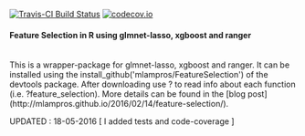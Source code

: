 

[![Travis-CI Build Status](https://travis-ci.org/mlampros/FeatureSelection.svg?branch=master)](https://travis-ci.org/mlampros/FeatureSelection)
[![codecov.io](https://codecov.io/github/mlampros/FeatureSelection/coverage.svg?branch=master)](https://codecov.io/github/mlampros/FeatureSelection?branch=master)


#### Feature Selection in R using glmnet-lasso, xgboost and ranger
<br>
  This is a wrapper-package for glmnet-lasso, xgboost and ranger. It can be installed using the install_github('mlampros/FeatureSelection') of the devtools package. After downloading use ? to read info about each function (i.e. ?feature_selection). More details can be found in the [blog post](http://mlampros.github.io/2016/02/14/feature-selection/). 

<br>


UPDATED : 18-05-2016 [ I added tests and code-coverage ]

